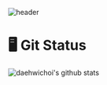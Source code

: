 ![header](https://capsule-render.vercel.app/api?type=rounded&color=gradient&height=150&section=header&text=Daehwi%20Github&fontSize=70&animation=fadeIn)

# 🖥️ Git Status

![daehwichoi's github stats](https://github-readme-stats.vercel.app/api?username=daehwichoi&show_icons=true&theme=gruvbox)

<!--
**daehwichoi/daehwichoi** is a ✨ _special_ ✨ repository because its `README.md` (this file) appears on your GitHub profile.

Here are some ideas to get you started:

- 🔭 I’m currently working on ...
- 🌱 I’m currently learning ...
- 👯 I’m looking to collaborate on ...
- 🤔 I’m looking for help with ...
- 💬 Ask me about ...
- 📫 How to reach me: ...
- 😄 Pronouns: ...
- ⚡ Fun fact: ...
-->
